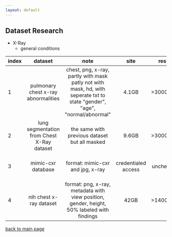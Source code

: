 ```yaml
---
layout: default
---
```


## Dataset Research
  - X-Ray
    - general conditions
  
|   index     | dataset     | note  | site | res | samples |link          |
| --------- |:----------:|:----------:|:----------:|:----------:|:----------:| -----:|
|1| pulmonary chest x-ray abnormalities   | chest, png, x-ray, partly with mask patly not with mask, hd, with seperate txt to state "gender", "age", "normal/abnormal" |  4.1GB | >3000px |139(with mask) + 663(without mask)|[https://www.kaggle.com/kmader/pulmonary-chest-xray-abnormalities](https://www.kaggle.com/kmader/pulmonary-chest-xray-abnormalities) | 
|2| lung segmentation from Chest X-Ray dataset   | the same with previous dataset but all masked |  9.6GB | >3000px | 346(abnormal) + 358(normal) |[https://www.kaggle.com/nikhilpandey360/chest-xray-masks-and-labels](https://www.kaggle.com/nikhilpandey360/chest-xray-masks-and-labels) | 
|3| mimic-cxr database      | format: mimic-cxr and jpg, x-ray |  credentialed access | uncheck |377,110 images+ 227,835 studies|[https://physionet.org/content/mimic-cxr/2.0.0/](https://physionet.org/content/mimic-cxr/2.0.0/) | 
|4| nih chest x-ray dataset      | format: png, x-ray, metadata with view position, gender, height, 50% labeled with findings |  42GB | >1400px |100,000 images|[https://www.kaggle.com/nih-chest-xrays/data](https://www.kaggle.com/nih-chest-xrays/data) | 


[back to main page](./)

